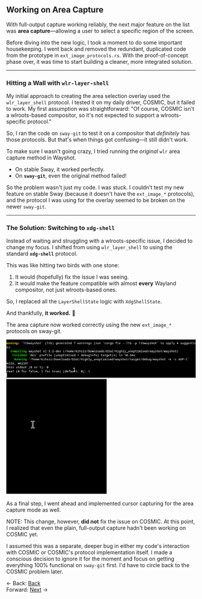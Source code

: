 ## **Working on Area Capture**

With full-output capture working reliably, the next major feature on the list was **area capture**—allowing a user to select a specific region of the screen.

Before diving into the new logic, I took a moment to do some important housekeeping. I went back and removed the redundant, duplicated code from the prototype in `ext_image_protocols.rs`. With the proof-of-concept phase over, it was time to start building a cleaner, more integrated solution.



-----

### Hitting a Wall with `wlr-layer-shell`

My initial approach to creating the area selection overlay used the `wlr_layer_shell` protocol. I tested it on my daily driver, COSMIC, but it failed to work. My first assumption was straightforward: "Of course, COSMIC isn't a wlroots-based compositor, so it's not expected to support a wlroots-specific protocol."

So, I ran the code on `sway-git` to test it on a compositor that *definitely* has those protocols. But that's when things got confusing—it still didn't work.

To make sure I wasn't going crazy, I tried running the *original* `wlr` area capture method in Wayshot.

- On stable Sway, it worked perfectly.
- On **`sway-git`**, even the original method failed\!

So the problem wasn't just my code. I was stuck. I couldn't test my new feature on stable Sway (because it doesn't have the `ext_image_*` protocols), and the protocol I was using for the overlay seemed to be broken on the newer `sway-git`.

-----

### The Solution: Switching to `xdg-shell`

Instead of waiting and struggling with a wlroots-specific issue, I decided to change my focus. I shifted from using `wlr_layer_shell` to using the standard **`xdg-shell`** protocol.

This was like hitting two birds with one stone:

1.  It would (hopefully) fix the issue I was seeing.
2.  It would make the feature compatible with almost **every** Wayland compositor, not just wlroots-based ones.

So, I replaced all the `LayerShellState` logic with `XdgShellState`.

And thankfully, **it worked.** 🎉

The area capture now worked correctly using the new `ext_image_*` protocols on sway-git.

![Area_Capture_No_Cursor.webp](Area_Capture_No_Cursor.webp)
![Area_Capture_with_Cursor.webp](Area_Capture_with_Cursor.webp)

As a final step, I went ahead and implemented cursor capturing for the area capture mode as well.

NOTE: This change, however, **did not** fix the issue on COSMIC. At this point, I realized that even the plain, full-output capture hadn't been working on COSMIC yet.

I assumed this was a separate, deeper bug in either my code's interaction with COSMIC or COSMIC's protocol implementation itself. I made a conscious decision to ignore it for the moment and focus on getting everything 100% functional on `sway-git` first. I'd have to circle back to the COSMIC problem later.

\<- Back: [Back](Thought_Process_6.md)<br>
Forward: [Next](Thought_Process_8.md) ->
